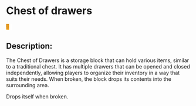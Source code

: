 
# Chest of drawers
![chest_of_drawers.png](../../images/chest_of_drawers.png) 

## Description:
The Chest of Drawers is a storage block that can hold various items, similar to a traditional chest. It has multiple drawers that can be opened and closed independently, allowing players to organize their inventory in a way that suits their needs. When broken, the block drops its contents into the surrounding area.

Drops itself when broken.
